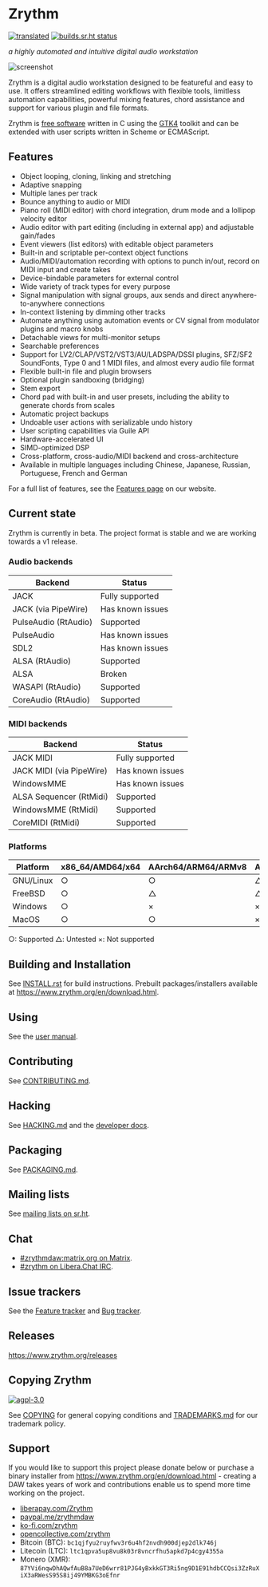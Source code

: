 <!---
SPDX-FileCopyrightText: © 2018-2022 Alexandros Theodotou
SPDX-License-Identifier: FSFAP
-->

Zrythm
======

[![translated](https://hosted.weblate.org/widgets/zrythm/-/svg-badge.svg "Translation Status")](https://hosted.weblate.org/engage/zrythm/?utm_source=widget)
[![builds.sr.ht status](https://builds.sr.ht/~alextee/zrythm.svg)](https://builds.sr.ht/~alextee/zrythm?)

*a highly automated and intuitive digital audio
workstation*

![screenshot](https://www.zrythm.org/static/images/screenshots/screenshot-20221015.png)

Zrythm is a digital audio workstation designed to be
featureful and easy to use.
It offers streamlined editing workflows with flexible
tools, limitless automation capabilities, powerful
mixing features, chord assistance and support for
various plugin and file formats.

Zrythm is
[free software](https://www.gnu.org/philosophy/free-sw.html)
written in C using the
[GTK4](https://docs.gtk.org/gtk4/overview.html)
toolkit and can be extended with user scripts
written in Scheme or ECMAScript.

## Features

- Object looping, cloning, linking and stretching
- Adaptive snapping
- Multiple lanes per track
- Bounce anything to audio or MIDI
- Piano roll (MIDI editor) with chord integration, drum mode and a lollipop velocity editor
- Audio editor with part editing (including in external app) and adjustable gain/fades
- Event viewers (list editors) with editable object parameters
- Built-in and scriptable per-context object functions
- Audio/MIDI/automation recording with options to punch in/out, record on MIDI input and create takes
- Device-bindable parameters for external control
- Wide variety of track types for every purpose
- Signal manipulation with signal groups, aux sends and direct anywhere-to-anywhere connections
- In-context listening by dimming other tracks
- Automate anything using automation events or CV signal from modulator plugins and macro knobs
- Detachable views for multi-monitor setups
- Searchable preferences
- Support for LV2/CLAP/VST2/VST3/AU/LADSPA/DSSI plugins, SFZ/SF2 SoundFonts, Type 0 and 1 MIDI files, and almost every audio file format
- Flexible built-in file and plugin browsers
- Optional plugin sandboxing (bridging)
- Stem export
- Chord pad with built-in and user presets, including the ability to generate chords from scales
- Automatic project backups
- Undoable user actions with serializable undo history
- User scripting capabilities via Guile API
- Hardware-accelerated UI
- SIMD-optimized DSP
- Cross-platform, cross-audio/MIDI backend and cross-architecture
- Available in multiple languages including Chinese, Japanese, Russian, Portuguese, French and German

For a full list of features, see the
[Features page](https://www.zrythm.org/en/features.html)
on our website.

## Current state

Zrythm is currently in beta. The project format is
stable and we are working towards a v1 release.

### Audio backends

|  Backend  |  Status  |
| ---- | ---- |
|  JACK  |  Fully supported |
|  JACK (via PipeWire)  |  Has known issues  |
|  PulseAudio (RtAudio)  |  Supported  |
|  PulseAudio |  Has known issues |
|  SDL2 |  Has known issues |
|  ALSA (RtAudio) |  Supported |
|  ALSA |  Broken |
|  WASAPI (RtAudio) |  Supported |
|  CoreAudio (RtAudio) |  Supported |

### MIDI backends

|  Backend  |  Status  |
| ---- | ---- |
|  JACK MIDI |  Fully supported |
|  JACK MIDI (via PipeWire) |  Has known issues |
|  WindowsMME |  Has known issues  |
|  ALSA Sequencer (RtMidi) |  Supported |
|  WindowsMME (RtMidi) |  Supported |
|  CoreMIDI (RtMidi) |  Supported |

### Platforms

|  Platform  |  x86_64/AMD64/x64  | AArch64/ARM64/ARMv8 | ARMv7 | PowerPC64 | i386 | i686 |
| ---- | ---- | ---- | ---- | ---- | ---- | ---- |
|  GNU/Linux  |  ○ | ○ | △| △ | △ | △ |
|  FreeBSD  |  ○ | △ | △ | △ | △ | △ |
|  Windows  |  ○ | × | × | × | × | × |
|  MacOS  |  ○ | ○ | × | × | × | × |

○: Supported
△: Untested
×: Not supported

## Building and Installation
See [INSTALL.rst](INSTALL.rst) for build
instructions. Prebuilt packages/installers
available at
<https://www.zrythm.org/en/download.html>.

## Using
See the [user manual](http://manual.zrythm.org/).

## Contributing
See [CONTRIBUTING.md](CONTRIBUTING.md).

## Hacking
See [HACKING.md](HACKING.md) and the
[developer docs](https://docs.zrythm.org/).

## Packaging
See [PACKAGING.md](PACKAGING.md).

## Mailing lists
See [mailing lists on sr.ht](https://sr.ht/~alextee/zrythm/lists).

## Chat
* [#zrythmdaw:matrix.org on Matrix](https://matrix.to/#/#zrythmdaw:matrix.org).
* [#zrythm on Libera.Chat IRC](https://web.libera.chat/#zrythm).

## Issue trackers
See the [Feature tracker](https://todo.sr.ht/~alextee/zrythm-feature) and [Bug tracker](https://todo.sr.ht/~alextee/zrythm-bug).

## Releases
<https://www.zrythm.org/releases>

## Copying Zrythm
[![agpl-3.0](https://www.gnu.org/graphics/agplv3-with-text-162x68.png)](https://www.gnu.org/licenses/agpl-3.0)

See [COPYING](COPYING) for general copying
conditions and [TRADEMARKS.md](TRADEMARKS.md) for
our trademark policy.

## Support
If you would like to support this project please
donate below or purchase a binary installer from
<https://www.zrythm.org/en/download.html> - creating
a DAW takes years of work and contributions enable
us to spend more time working on the project.

- [liberapay.com/Zrythm](https://liberapay.com/Zrythm/donate)
- [paypal.me/zrythmdaw](https://paypal.me/zrythmdaw)
- [ko-fi.com/zrythm](https://ko-fi.com/zrythm)
- [opencollective.com/zrythm](https://opencollective.com/zrythm/donate)
- Bitcoin (BTC): `bc1qjfyu2ruyfwv3r6u4hf2nvdh900djep2dlk746j`
- Litecoin (LTC): `ltc1qpva5up8vu8k03r8vncrfhu5apkd7p4cgy4355a`
- Monero (XMR): `87YVi6nqwDhAQwfAuB8a7UeD6wrr81PJG4yBxkkGT3Ri5ng9D1E91hdbCCQsi3ZzRuXiX3aRWesS95S8ij49YMBKG3oEfnr`
